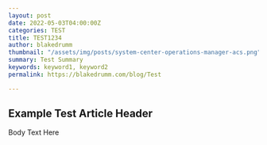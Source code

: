 ```yaml
---
layout: post
date: 2022-05-03T04:00:00Z
categories: TEST
title: TEST1234
author: blakedrumm
thumbnail: "/assets/img/posts/system-center-operations-manager-acs.png"
summary: Test Summary
keywords: keyword1, keyword2
permalink: https://blakedrumm.com/blog/Test

---
```

## Example Test Article Header

Body Text Here